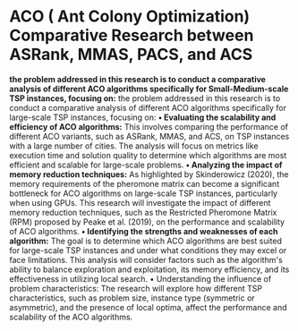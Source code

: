 # ACO ( Ant Colony Optimization) Comparative Research between ASRank, MMAS, PACS, and ACS   

 **the problem addressed in this research is to conduct a comparative analysis of different ACO algorithms specifically for Small-Medium-scale TSP instances, focusing on:**
 the problem addressed in this research is to conduct a comparative analysis of different ACO algorithms specifically for large-scale TSP instances, focusing on:
**•	Evaluating the scalability and efficiency of ACO algorithms:** 
This involves comparing the performance of different ACO variants, such as ASRank, MMAS, and ACS, on TSP instances with a large number of cities. The analysis will focus on metrics like execution time and solution quality to determine which algorithms are most efficient and scalable for large-scale problems.
**•	Analyzing the impact of memory reduction techniques:** 
As highlighted by Skinderowicz (2020), the memory requirements of the pheromone matrix can become a significant bottleneck for ACO algorithms on large-scale TSP instances, particularly when using GPUs. This research will investigate the impact of different memory reduction techniques, such as the Restricted Pheromone Matrix (RPM) proposed by Peake et al. (2019), on the performance and scalability of ACO algorithms.
**•	Identifying the strengths and weaknesses of each algorithm:** 
The goal is to determine which ACO algorithms are best suited for large-scale TSP instances and under what conditions they may excel or face limitations. This analysis will consider factors such as the algorithm's ability to balance exploration and exploitation, its memory efficiency, and its effectiveness in utilizing local search.
•	Understanding the influence of problem characteristics: The research will explore how different TSP characteristics, such as problem size, instance type (symmetric or asymmetric), and the presence of local optima, affect the performance and scalability of the ACO algorithms.
